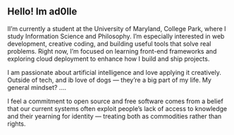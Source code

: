 
## Hello! Im ad0lle

II’m currently a student at the University of Maryland, College Park, where I study Information Science and Philosophy. I’m especially interested in web development, creative coding, and building useful tools that solve real problems. Right now, I’m focused on learning front-end frameworks and exploring cloud deployment to enhance how I build and ship projects.

I am passionate about artificial intelligence and love applying it creatively. Outside of tech, and ib love of dogs — they’re a big part of my life. My general mindset? .... 


I feel a commitment to open source and free software comes from a belief that our current systems often exploit people’s lack of access to knowledge and their yearning for identity — treating both as commodities rather than rights.
